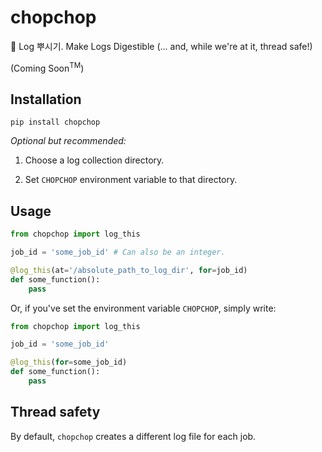 # chopchop
🌳 Log 뿌시기. Make Logs Digestible (... and, while we're at it, thread safe!)

(Coming Soon<sup>TM</sup>)

## Installation

```shell
pip install chopchop
```

*Optional but recommended:*

1. Choose a log collection directory.

2. Set `CHOPCHOP` environment variable to that directory.

## Usage

```python
from chopchop import log_this

job_id = 'some_job_id' # Can also be an integer.

@log_this(at='/absolute_path_to_log_dir', for=job_id)
def some_function():
    pass  
```

Or, if you've set the environment variable `CHOPCHOP`, simply write:
```python
from chopchop import log_this

job_id = 'some_job_id'

@log_this(for=some_job_id)
def some_function():
    pass  
```
## Thread safety
By default, `chopchop` creates a different log file for each job.


